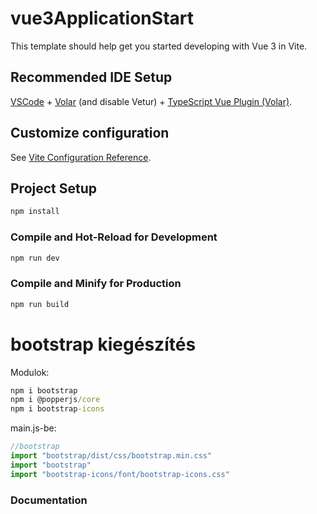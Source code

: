 # vue3ApplicationStart

This template should help get you started developing with Vue 3 in Vite.

## Recommended IDE Setup

[VSCode](https://code.visualstudio.com/) + [Volar](https://marketplace.visualstudio.com/items?itemName=Vue.volar) (and disable Vetur) + [TypeScript Vue Plugin (Volar)](https://marketplace.visualstudio.com/items?itemName=Vue.vscode-typescript-vue-plugin).

## Customize configuration

See [Vite Configuration Reference](https://vitejs.dev/config/).

## Project Setup

```sh
npm install
```

### Compile and Hot-Reload for Development

```sh
npm run dev
```

### Compile and Minify for Production

```sh
npm run build
```

# bootstrap kiegészítés
Modulok:
```cmd
npm i bootstrap
npm i @popperjs/core
npm i bootstrap-icons
```

main.js-be:
```js
//bootstrap
import "bootstrap/dist/css/bootstrap.min.css"
import "bootstrap"
import "bootstrap-icons/font/bootstrap-icons.css"
```
### Documentation
